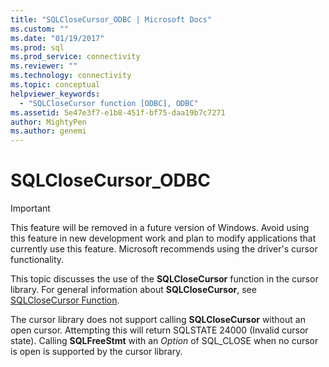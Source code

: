 ```yaml
---
title: "SQLCloseCursor_ODBC | Microsoft Docs"
ms.custom: ""
ms.date: "01/19/2017"
ms.prod: sql
ms.prod_service: connectivity
ms.reviewer: ""
ms.technology: connectivity
ms.topic: conceptual
helpviewer_keywords: 
  - "SQLCloseCursor function [ODBC], ODBC"
ms.assetid: 5e47e3f7-e1b8-451f-bf75-daa19b7c7271
author: MightyPen
ms.author: genemi
---
```

# SQLCloseCursor_ODBC
> [!IMPORTANT]  
>  This feature will be removed in a future version of Windows. Avoid using this feature in new development work and plan to modify applications that currently use this feature. Microsoft recommends using the driver's cursor functionality.  
  
 This topic discusses the use of the **SQLCloseCursor** function in the cursor library. For general information about **SQLCloseCursor**, see [SQLCloseCursor Function](../../../odbc/reference/syntax/sqlclosecursor-function.md).  
  
 The cursor library does not support calling **SQLCloseCursor** without an open cursor. Attempting this will return SQLSTATE 24000 (Invalid cursor state). Calling **SQLFreeStmt** with an *Option* of SQL_CLOSE when no cursor is open is supported by the cursor library.
